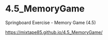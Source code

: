 # 4.5_MemoryGame
Springboard Exercise - Memory Game (4.5)

https://mixtape85.github.io/4.5_MemoryGame/
